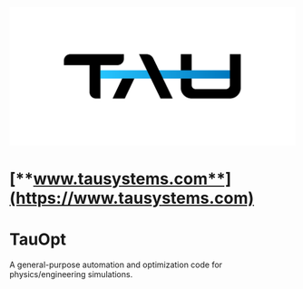 
![TAU Systems Logo variations v1_TAU-Systems-logo-transparent.png](TAUSystemsLogo.png)

# [**www.tausystems.com**](https://www.tausystems.com)

# TauOpt

A general-purpose automation and optimization code for physics/engineering simulations.
